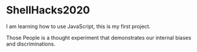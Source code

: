 # ShellHacks2020
I am learning how to use JavaScript, this is my first project.

Those People is a thought experiment that demonstrates our internal biases and discriminations. 
